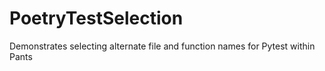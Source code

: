 # PoetryTestSelection
Demonstrates selecting alternate file and function names for Pytest within Pants
